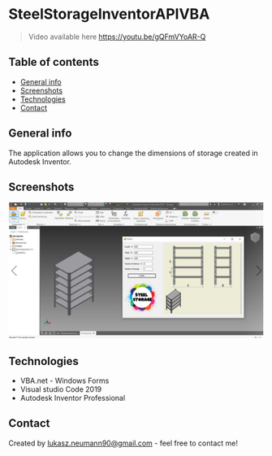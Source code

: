 # SteelStorageInventorAPIVBA

> Video available here https://youtu.be/gQFmVYoAR-Q

## Table of contents
* [General info](#general-info)
* [Screenshots](#screenshots)
* [Technologies](#technologies)
* [Contact](#contact)

## General info
The application allows you to change the dimensions of storage created in Autodesk Inventor.

## Screenshots
![Example screenshot](./img/Screenshot1.PNG)

## Technologies
- VBA.net - Windows Forms 
- Visual studio Code 2019
- Autodesk Inventor Professional

## Contact
Created by lukasz.neumann90@gmail.com - feel free to contact me!
